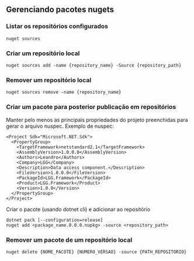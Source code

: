 ## Gerenciando pacotes nugets

### Listar os repositórios configurados

```
nuget sources
```

### Criar um repositório local

```
nuget sources add -name {repository_name} -Source {repository_path}
```

### Remover um repositório local

```
nuget sources remove -name {repository_name}
```

### Criar um pacote para posterior publicação em repositórios

Manter pelo menos as principais propriedades do projeto preenchidas para gerar o arquivo nuspec. Exemplo de nuspec:
```
<Project Sdk="Microsoft.NET.Sdk">
  <PropertyGroup>
    <TargetFramework>netstandard2.1</TargetFramework>
    <AssemblyVersion>1.0.0.0</AssemblyVersion>
    <Authors>Leandro</Authors>
    <Company>LGG</Company>
    <Description>Data access component.</Description>
    <FileVersion>1.0.0.0</FileVersion>
    <PackageId>LGG.Framework</PackageId>
    <Product>LGG.Framework</Product>
    <Version>1.0.0</Version>
  </PropertyGroup>
</Project>
```

Criar o pacote (usando dotnet cli) e adicionar ao repositório
```
dotnet pack [--configuration=release]
nuget add <package_name.0.0.0.nupkg> -source <repository_path>
```

### Remover um pacote de um repositório local
```
nuget delete {NOME_PACOTE} {NUMERO_VERSAO} -source {PATH_REPOSITORIO}
```
